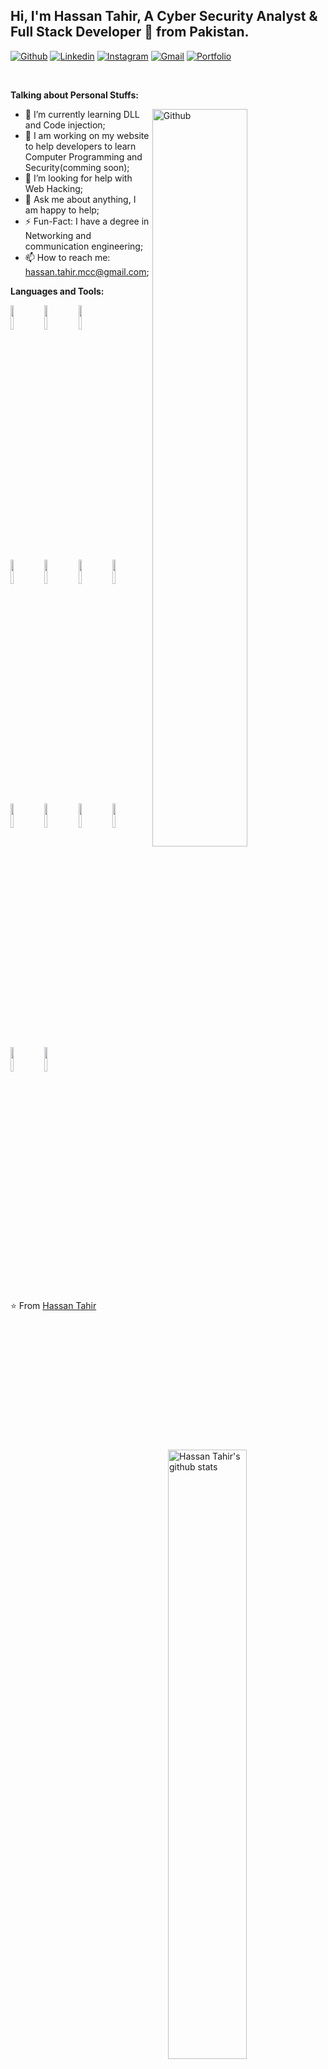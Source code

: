 <!-- Your title -->
## Hi, I'm Hassan Tahir, A Cyber Security Analyst & Full Stack Developer 🚀 from Pakistan.

<!-- Your badges
You can use the website to generate badges: https://shields.io/
-->

[![Github](https://img.shields.io/badge/-Github-000?style=flat&logo=Github&logoColor=white)](https://github.com/Hassan-Tahir)
[![Linkedin](https://img.shields.io/badge/-LinkedIn-blue?style=flat&logo=Linkedin&logoColor=white)](https://www.linkedin.com/in/hassan-tahir-93a759175/)
[![Instagram](https://img.shields.io/badge/-Instagram-c13584?style=flat&labelColor=c13584&logo=instagram&logoColor=white)](https://www.instagram.com/_iamhassantahir/)
[![Gmail](https://img.shields.io/badge/-Gmail-c14438?style=flat&logo=Gmail&logoColor=white)](mailto:hassan.tahir.mcc@gmail.com)
[![Portfolio](https://img.shields.io/badge/hassan-Portfolio-green)](https://hassan-tahir.github.io/web)


&nbsp;

<!-- Talking about you -->
**Talking about Personal Stuffs:**

<!-- Any image aligned to the right. Beware the width -->
<img width="55%" align="right" alt="Github" src="https://bit.ly/3jvLMET" />

- 🌱 I’m currently learning DLL and Code injection; 
- 👯 I am working on my website to help developers to learn Computer Programming and Security(comming soon);
- 🤔 I’m looking for help with Web Hacking;
- 💬 Ask me about anything, I am happy to help;
- ⚡️ Fun-Fact: I have a degree in Networking and communication engineering;
- 📫 How to reach me: hassan.tahir.mcc@gmail.com;

**Languages and Tools:** 

<!-- Your github readme stats
You can use this api: https://github.com/anuraghazra/github-readme-stats
-->
<p>
  <a href="https://github.com/Hassan-Tahir">
    <img width="50%" align="right" alt="Hassan Tahir's github stats" src="https://github-readme-stats.vercel.app/api?username=Hassan-Tahir&show_icons=true&hide_border=true" />
  </a>
  
  <!-- Your languages and tools. Be careful with the alignment. 
  You can use this sites to get logos: https://www.vectorlogo.zone or https://simpleicons.org/
  -->
  <code><img width="10%" src="https://www.vectorlogo.zone/logos/hackerone/hackerone-ar21.svg"></code>
  <code><img width="10%" src="https://www.vectorlogo.zone/logos/wireshark/wireshark-ar21.svg"></code>
  <code><img width="10%" src="https://www.vectorlogo.zone/logos/javascript/javascript-ar21.svg"></code>\
  <br />
  <code><img width="10%" src="https://www.vectorlogo.zone/logos/nodejs/nodejs-ar21.svg"></code>
  <code><img width="10%" src="https://www.vectorlogo.zone/logos/python/python-ar21.svg"></code>
  <code><img width="10%" src="https://www.vectorlogo.zone/logos/mysql/mysql-ar21.svg"></code>
  <code><img width="10%" src="https://www.vectorlogo.zone/logos/linux/linux-ar21.svg"></code>
  <br />
  <code><img width="10%" src="https://www.vectorlogo.zone/logos/docker/docker-ar21.svg"></code>
  <code><img width="10%" src="https://www.vectorlogo.zone/logos/raspberrypi/raspberrypi-ar21.svg"></code>
  <code><img width="10%" src="https://www.vectorlogo.zone/logos/typescriptlang/typescriptlang-official.svg"></code>
  <code><img width="10%" src="https://www.vectorlogo.zone/logos/golang/golang-ar21.svg"></code>
  <code><img width="10%" src="https://www.vectorlogo.zone/logos/mariadb/mariadb-ar21.svg"></code>
  <code><img width="10%" src="https://www.vectorlogo.zone/logos/visualstudio_code/visualstudio_code-ar21.svg"></code>
 
</p>

⭐️ From [Hassan Tahir](https://hassan-tahir.github.io/web)
